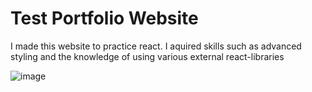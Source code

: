 <h1>Test Portfolio Website</h1>

<p>I made this website to practice react. I aquired skills such as advanced styling and the knowledge of using various external react-libraries </p>

![image](https://github.com/LeonardHolter/Personal-Website/assets/123200111/cd488fe8-4889-42f6-baf5-c72b5a108f46)
